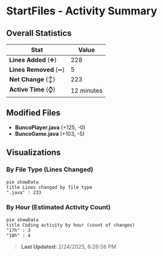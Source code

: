 # StartFiles - Activity Summary 

## Overall Statistics

| Stat                   | Value                                                             |
| ---------------------- | ----------------------------------------------------------------- |
| **Lines Added** (➕)   | 228                                          |
| **Lines Removed** (➖) | 5                                        |
| **Net Change** (↕)    | 223                |
| **Active Time** (⌚)   | 12 minutes |


## Modified Files
- **BuncoPlayer.java** (+125, -0)
- **BuncoGame.java** (+103, -5)

## Visualizations

### By File Type (Lines Changed)

```mermaid
pie showData
title Lines changed by file type
".java" : 233
```

### By Hour (Estimated Activity Count)

```mermaid
pie showData
title Coding activity by hour (count of changes)
"17h" : 3
"18h" : 4
```


> **Last Updated:** 2/24/2025, 6:26:56 PM